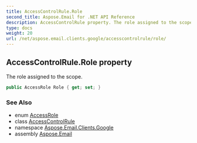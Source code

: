 ```yaml
---
title: AccessControlRule.Role
second_title: Aspose.Email for .NET API Reference
description: AccessControlRule property. The role assigned to the scope
type: docs
weight: 20
url: /net/aspose.email.clients.google/accesscontrolrule/role/
---
```

## AccessControlRule.Role property

The role assigned to the scope.

```csharp
public AccessRole Role { get; set; }
```

### See Also

* enum [AccessRole](../../accessrole/)
* class [AccessControlRule](../)
* namespace [Aspose.Email.Clients.Google](../../accesscontrolrule/)
* assembly [Aspose.Email](../../../)



